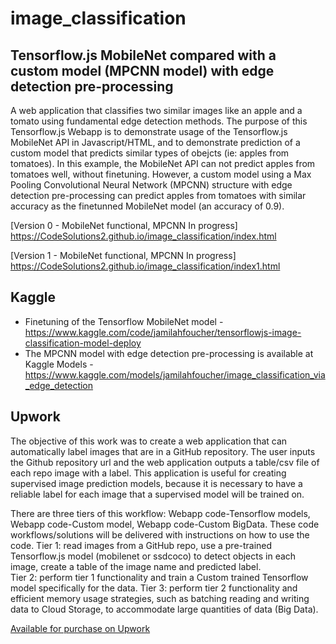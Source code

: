 # image_classification

## Tensorflow.js MobileNet compared with a custom model (MPCNN model) with edge detection pre-processing

A web application that classifies two similar images like an apple and a tomato using fundamental edge detection methods. The purpose of this Tensorflow.js Webapp is to demonstrate usage of the Tensorflow.js MobileNet API in Javascript/HTML, and to demonstrate prediction of a custom model that predicts similar types of obejcts (ie: apples from tomatoes). In this example, the MobileNet API can not predict apples from tomatoes well, without finetuning. However, a custom model using a Max Pooling Convolutional Neural Network (MPCNN) structure with edge detection pre-processing can predict apples from tomatoes with similar accuracy as the finetunned MobileNet model (an accuracy of 0.9).

[Version 0 - MobileNet functional, MPCNN In progress] https://CodeSolutions2.github.io/image_classification/index.html

[Version 1 - MobileNet functional, MPCNN In progress] https://CodeSolutions2.github.io/image_classification/index1.html


## Kaggle
- Finetuning of the Tensorflow MobileNet model - https://www.kaggle.com/code/jamilahfoucher/tensorflowjs-image-classification-model-deploy
- The MPCNN model with edge detection pre-processing is available at Kaggle Models - https://www.kaggle.com/models/jamilahfoucher/image_classification_via_edge_detection


## Upwork
The objective of this work was to create a web application that can automatically label images that are in a GitHub repository. The user inputs the Github repository url and the web application outputs a table/csv file of each repo image with a label. This application is useful for creating supervised image prediction models, because it is necessary to have a reliable label for each image that a supervised model will be trained on. 

There are three tiers of this workflow: Webapp code-Tensorflow models, Webapp code-Custom model, Webapp code-Custom BigData. These code workflows/solutions will be delivered with instructions on how to use the code.
Tier 1: read images from a GitHub repo, use a pre-trained Tensorflow.js model (mobilenet or ssdcoco) to detect objects in each image, create a table of the image name and predicted label.  
Tier 2: perform tier 1 functionality and train a Custom trained Tensorflow model specifically for the data.
Tier 3:  perform tier 2 functionality and  efficient memory usage strategies, such as batching reading and writing data to Cloud Storage, to accommodate large quantities of data (Big Data).

[Available for purchase on Upwork](https://www.upwork.com/services/product/development-it-image-labeling-webapp-using-tensorflow-js-1752011396357709824)

